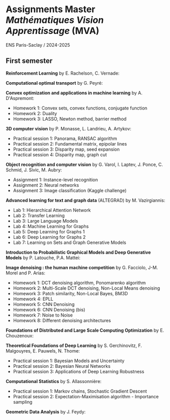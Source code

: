 # Assignments Master *Mathématiques Vision Apprentissage* (MVA)

ENS Paris-Saclay / 2024-2025

## First semester

**Reinforcement Learning** by E. Rachelson, C. Vernade:

**Computational optimal transport** by G. Peyré:

**Convex optimization and applications in machine learning** by A. D'Aspremont:
* Homework 1: Convex sets, convex functions, conjugate function
* Homework 2: Duality
* Homework 3: LASSO, Newton method, barrier method

**3D computer vision** by P. Monasse, L. Landrieu, A. Artykov:
* Practical session 1: Panorama, RANSAC algorithm
* Practical session 2: Fundamental matrix, epipolar lines
* Practical session 3: Disparity map, seed expansion
* Practical session 4: Disparity map, graph cut

**Object recognition and computer vision** by G. Varol, I. Laptev, J. Ponce, C. Schmid, J. Sivic, M. Aubry:
* Assignment 1: Instance-level recognition
* Assignment 2: Neural networks
* Assignment 3: Image classification (Kaggle challenge)

**Advanced learning for text and graph data** (ALTEGRAD) by  M. Vazirgiannis:
* Lab 1: Hierarchical Attention Network
* Lab 2: Transfer Learning
* Lab 3: Large Language Models
* Lab 4: Machine Learning for Graphs
* Lab 5: Deep Learning for Graphs 1
* Lab 6: Deep Learning for Graphs 2
* Lab 7:  Learning on Sets and Graph Generative Models

**Introduction to Probabilistic Graphical Models and Deep Generative Models** by P. Latouche, P.A. Mattei:

**Image denoising : the human machine competition** by G. Facciolo, J-M. Morel and P. Arias:
* Homework 1: DCT denoising algorithm, Ponomarenko algorithm
* Homework 2: Multi-Scale DCT denoising, Non-Local Means denoising
* Homework 3: Patch similarity, Non-Local Bayes, BM3D
* Homework 4: EPLL
* Homework 5: CNN Denoising
* Homework 6: CNN Denoising (bis)
* Homework 7: Noise to Noise
* Homework 8: Different denoising architectures

**Foundations of Distributed and Large Scale Computing Optimization** by E. Chouzenoux:

**Theoretical Foundations of Deep Learning** by S. Gerchinovitz, F. Malgouyres, E. Pauwels, N. Thome:
* Practical session 1: Bayesian Models and Uncertainty
* Practical session 2: Bayesian Neural Networks
* Practical session 3: Applications of Deep Learning Robustness

**Computational Statistics** by S. Allassonnière:
* Practical session 1: Markov chains, Stochastic Gradient Descent
* Practical session 2: Expectation-Maximisation algorithm - Importance sampling

**Geometric Data Analysis** by J. Feydy:
